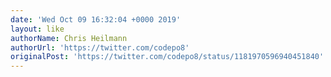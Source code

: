 ```yaml
---
date: 'Wed Oct 09 16:32:04 +0000 2019'
layout: like
authorName: Chris Heilmann
authorUrl: 'https://twitter.com/codepo8'
originalPost: 'https://twitter.com/codepo8/status/1181970596940451840'
---
```

